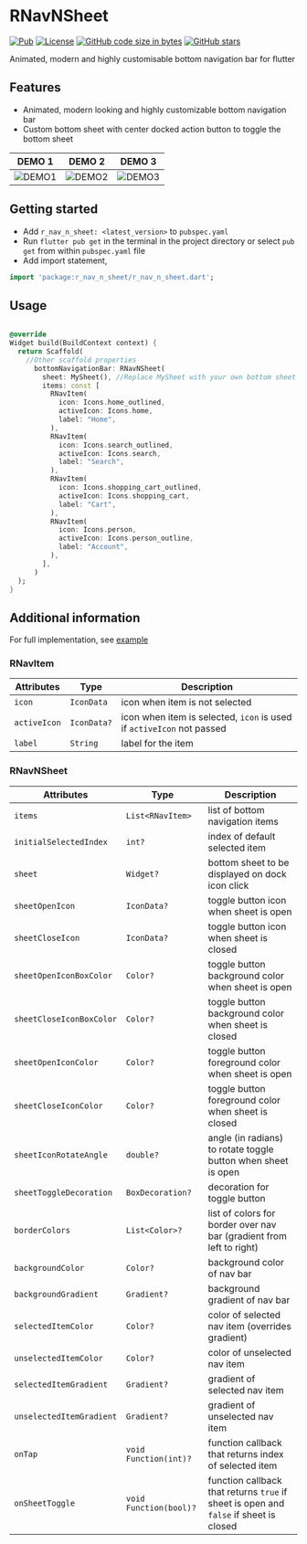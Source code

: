 # RNavNSheet

[![Pub](https://img.shields.io/pub/v/r_nav_n_sheet.svg)](https://pub.dartlang.org/packages/r_nav_n_sheet)
[![License](https://img.shields.io/badge/licence-Apache2-green.svg)](https://github.com/rajyadavnp/r_nav_n_sheet/blob/main/LICENSE)
[![GitHub code size in bytes](https://img.shields.io/github/languages/code-size/rajyadavnp/r_nav_n_sheet.svg)](https://github.com/rajyadavnp/r_nav_n_sheet)
[![GitHub stars](https://img.shields.io/github/stars/rajyadavnp/r_nav_n_sheet.svg?style=social)](https://github.com/rajyadavnp/r_nav_n_sheet)

Animated, modern and highly customisable bottom navigation bar for flutter

## Features

- Animated, modern looking and highly customizable bottom navigation bar
- Custom bottom sheet with center docked action button to toggle the bottom sheet

| DEMO 1 | DEMO 2 | DEMO 3 |
|--------|--------|--------|
|![DEMO1](https://raw.githubusercontent.com/rajyadavnp/r_nav_n_sheet/main/demo/rnns_normal.gif)|![DEMO2](https://raw.githubusercontent.com/rajyadavnp/r_nav_n_sheet/main/demo/rnns_gradient.gif)|![DEMO3](https://raw.githubusercontent.com/rajyadavnp/r_nav_n_sheet/main/demo/rnns_tabs.gif)|

## Getting started

- Add ```r_nav_n_sheet: <latest_version>``` to ```pubspec.yaml```
- Run ```flutter pub get``` in the terminal in the project directory or select ```pub get``` from
  within   ```pubspec.yaml``` file
- Add import statement,

```dart
import 'package:r_nav_n_sheet/r_nav_n_sheet.dart';
```

## Usage

```dart

@override
Widget build(BuildContext context) {
  return Scaffold(
    //Other scaffold properties
      bottomNavigationBar: RNavNSheet(
        sheet: MySheet(), //Replace MySheet with your own bottom sheet
        items: const [
          RNavItem(
            icon: Icons.home_outlined,
            activeIcon: Icons.home,
            label: "Home",
          ),
          RNavItem(
            icon: Icons.search_outlined,
            activeIcon: Icons.search,
            label: "Search",
          ),
          RNavItem(
            icon: Icons.shopping_cart_outlined,
            activeIcon: Icons.shopping_cart,
            label: "Cart",
          ),
          RNavItem(
            icon: Icons.person,
            activeIcon: Icons.person_outline,
            label: "Account",
          ),
        ],
      )
  );
}
```

## Additional information

For full implementation,
see [example](https://github.com/rajyadavnp/r_nav_n_sheet/tree/main/example)

### RNavItem

| Attributes | Type | Description |
| ---------- | ---- | ----------- |
| ```icon``` | ```IconData``` | icon when item is not selected |
| ```activeIcon``` | ```IconData?``` | icon when item is selected, ```icon``` is used if ```activeIcon``` not passed |
| ```label``` | ```String``` | label for the item |

### RNavNSheet

| Attributes | Type | Description |
| ---------- | ---- | ----------- |
| ```items``` | ```List<RNavItem>``` | list of bottom navigation items |
| ```initialSelectedIndex``` | ```int?``` | index of default selected item |
| ```sheet``` | ```Widget?``` | bottom sheet to be displayed on dock icon click |
| ```sheetOpenIcon``` | ```IconData?``` | toggle button icon when sheet is open |
| ```sheetCloseIcon``` | ```IconData?``` | toggle button icon when sheet is closed |
| ```sheetOpenIconBoxColor``` | ```Color?``` | toggle button background color when sheet is open |
| ```sheetCloseIconBoxColor``` | ```Color?``` | toggle button background color when sheet is closed |
| ```sheetOpenIconColor``` | ```Color?``` | toggle button foreground color when sheet is open |
| ```sheetCloseIconColor``` | ```Color?``` | toggle button foreground color when sheet is closed |
| ```sheetIconRotateAngle``` | ```double?``` | angle (in radians) to rotate toggle button when sheet is open |
| ```sheetToggleDecoration``` | ```BoxDecoration?``` | decoration for toggle button |
| ```borderColors``` | ```List<Color>?``` | list of colors for border over nav bar (gradient from left to right) |
| ```backgroundColor``` | ```Color?``` | background color of nav bar |
| ```backgroundGradient``` | ```Gradient?``` | background gradient of nav bar |
| ```selectedItemColor``` | ```Color?``` | color of selected nav item (overrides gradient) |
| ```unselectedItemColor``` | ```Color?``` | color of unselected nav item |
| ```selectedItemGradient``` | ```Gradient?``` | gradient of selected nav item |
| ```unselectedItemGradient``` | ```Gradient?``` | gradient of unselected nav item |
| ```onTap``` | ```void Function(int)?``` | function callback that returns index of selected item |
| ```onSheetToggle``` | ```void Function(bool)?``` | function callback that returns  ```true``` if sheet is open and ```false``` if sheet is closed |
